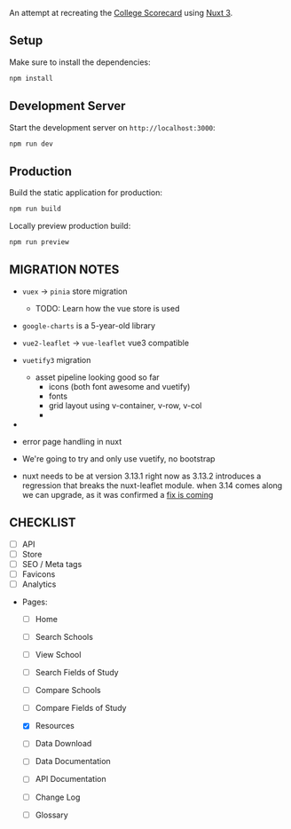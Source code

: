 An attempt at recreating the [College Scorecard](https://github.com/rti-international/scorecard-website) using [Nuxt 3](https://nuxt.com/docs/getting-started/introduction).

## Setup
Make sure to install the dependencies:
```bash
npm install
```

## Development Server
Start the development server on `http://localhost:3000`:

```bash
npm run dev
```

## Production

Build the static application for production:
```bash
npm run build
```

Locally preview production build:
```bash
npm run preview
```

## MIGRATION NOTES
- `vuex` -> `pinia` store migration
  - TODO: Learn how the vue store is used
- `google-charts` is a 5-year-old library
- `vue2-leaflet` -> `vue-leaflet` vue3 compatible
- `vuetify3` migration
  - asset pipeline looking good so far
    - icons (both font awesome and vuetify)
    - fonts
    - grid layout using v-container, v-row, v-col
    - 
- 
- error page handling in nuxt
- We're going to try and only use vuetify, no bootstrap

- nuxt needs to be at version 3.13.1 right now as 3.13.2 introduces a regression that breaks the nuxt-leaflet module. when 3.14 comes along we can upgrade, as it was confirmed a [fix is coming](https://github.com/nuxt-modules/leaflet/issues/80#issuecomment-2376746166)

## CHECKLIST

- [ ] API
- [ ] Store
- [ ] SEO / Meta tags
- [ ] Favicons
- [ ] Analytics
- Pages:
  - [ ] Home
  - [ ] Search Schools
  - [ ] View School
  - [ ] Search Fields of Study
  - [ ] Compare Schools
  - [ ] Compare Fields of Study
  - [x] Resources
  - [ ] Data Download
  - [ ] Data Documentation
  - [ ] API Documentation
  - [ ] Change Log
  - [ ] Glossary


